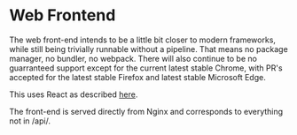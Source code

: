 # Web Frontend

The web front-end intends to be a little bit closer to modern frameworks, while
still being trivially runnable without a pipeline. That means no package
manager, no bundler, no webpack. There will also continue to be no
guarranteed support except for the current latest stable Chrome, with PR's
accepted for the latest stable Firefox and latest stable Microsoft Edge.

This uses React as described [here](https://medium.com/@chrislewisdev/react-without-npm-babel-or-webpack-1e9a6049714).

The front-end is served directly from Nginx and corresponds to everything not
in /api/.
